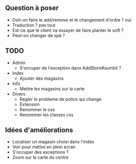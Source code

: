 ## Question à poser

* Doit-on faire le add/remove et le changement d'ordre ?
    oui
* Traduction ?
    pas tout
* Est-ce que le client va essayer de faire planter le soft ?
* Peut-on changer de spé ?



## TODO

* Admin
    * S'occuper de l'exception dans AddStore#sumbit ?
* Index
    * Ajouter des magasins
* Info
    * Mettre les magasins sur la carte
* Divers
    * Regler le probleme de police qui change
    * Extension
    * Renommer le css
    * Renommer les classes css
    
## Idées d'améliorations

* Localiser un magasin choisi dans l'index
* Voir pour mettre en plein ecran
* S'occuper des exceptions ?
* Zoom sur la carte du centre